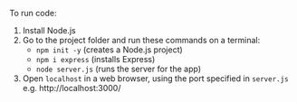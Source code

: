 To run code:

1. Install Node.js
2. Go to the project folder and run these commands on a terminal:
   - `npm init -y` (creates a Node.js project)
   - `npm i express` (installs Express)
   - `node server.js` (runs the server for the app)
3. Open `localhost` in a web browser, using the port specified in `server.js` e.g. http://localhost:3000/